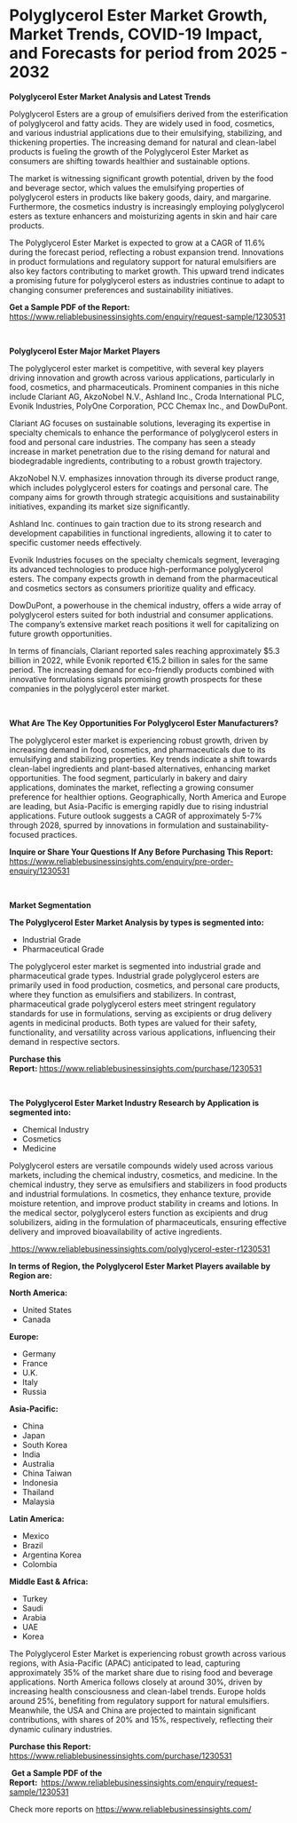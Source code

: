 <p><h1>Polyglycerol Ester Market Growth, Market Trends, COVID-19 Impact, and Forecasts for period from 2025 - 2032</h1></p><p><strong>Polyglycerol Ester Market Analysis and Latest Trends</strong></p>
<p><p>Polyglycerol Esters are a group of emulsifiers derived from the esterification of polyglycerol and fatty acids. They are widely used in food, cosmetics, and various industrial applications due to their emulsifying, stabilizing, and thickening properties. The increasing demand for natural and clean-label products is fueling the growth of the Polyglycerol Ester Market as consumers are shifting towards healthier and sustainable options. </p><p>The market is witnessing significant growth potential, driven by the food and beverage sector, which values the emulsifying properties of polyglycerol esters in products like bakery goods, dairy, and margarine. Furthermore, the cosmetics industry is increasingly employing polyglycerol esters as texture enhancers and moisturizing agents in skin and hair care products.</p><p>The Polyglycerol Ester Market is expected to grow at a CAGR of 11.6% during the forecast period, reflecting a robust expansion trend. Innovations in product formulations and regulatory support for natural emulsifiers are also key factors contributing to market growth. This upward trend indicates a promising future for polyglycerol esters as industries continue to adapt to changing consumer preferences and sustainability initiatives.</p></p>
<p><strong>Get a Sample PDF of the Report:&nbsp;</strong> <a href="https://www.reliablebusinessinsights.com/enquiry/request-sample/1230531?utm_campaign=2768&utm_medium=2&utm_source=Github&utm_content=ia&utm_term=01042025&utm_id=polyglycerol-ester">https://www.reliablebusinessinsights.com/enquiry/request-sample/1230531</a></p>
<p>&nbsp;</p>
<p><strong>Polyglycerol Ester Major Market Players</strong></p>
<p><p>The polyglycerol ester market is competitive, with several key players driving innovation and growth across various applications, particularly in food, cosmetics, and pharmaceuticals. Prominent companies in this niche include Clariant AG, AkzoNobel N.V., Ashland Inc., Croda International PLC, Evonik Industries, PolyOne Corporation, PCC Chemax Inc., and DowDuPont.</p><p>Clariant AG focuses on sustainable solutions, leveraging its expertise in specialty chemicals to enhance the performance of polyglycerol esters in food and personal care industries. The company has seen a steady increase in market penetration due to the rising demand for natural and biodegradable ingredients, contributing to a robust growth trajectory.</p><p>AkzoNobel N.V. emphasizes innovation through its diverse product range, which includes polyglycerol esters for coatings and personal care. The company aims for growth through strategic acquisitions and sustainability initiatives, expanding its market size significantly.</p><p>Ashland Inc. continues to gain traction due to its strong research and development capabilities in functional ingredients, allowing it to cater to specific customer needs effectively.</p><p>Evonik Industries focuses on the specialty chemicals segment, leveraging its advanced technologies to produce high-performance polyglycerol esters. The company expects growth in demand from the pharmaceutical and cosmetics sectors as consumers prioritize quality and efficacy.</p><p>DowDuPont, a powerhouse in the chemical industry, offers a wide array of polyglycerol esters suited for both industrial and consumer applications. The company’s extensive market reach positions it well for capitalizing on future growth opportunities.</p><p>In terms of financials, Clariant reported sales reaching approximately $5.3 billion in 2022, while Evonik reported €15.2 billion in sales for the same period. The increasing demand for eco-friendly products combined with innovative formulations signals promising growth prospects for these companies in the polyglycerol ester market.</p></p>
<p>&nbsp;</p>
<p><strong>What Are The Key Opportunities For Polyglycerol Ester Manufacturers?</strong></p>
<p><p>The polyglycerol ester market is experiencing robust growth, driven by increasing demand in food, cosmetics, and pharmaceuticals due to its emulsifying and stabilizing properties. Key trends indicate a shift towards clean-label ingredients and plant-based alternatives, enhancing market opportunities. The food segment, particularly in bakery and dairy applications, dominates the market, reflecting a growing consumer preference for healthier options. Geographically, North America and Europe are leading, but Asia-Pacific is emerging rapidly due to rising industrial applications. Future outlook suggests a CAGR of approximately 5-7% through 2028, spurred by innovations in formulation and sustainability-focused practices.</p></p>
<p><strong>Inquire or Share Your Questions If Any Before Purchasing This Report:</strong> <a href="https://www.reliablebusinessinsights.com/enquiry/pre-order-enquiry/1230531?utm_campaign=2768&utm_medium=2&utm_source=Github&utm_content=ia&utm_term=01042025&utm_id=polyglycerol-ester">https://www.reliablebusinessinsights.com/enquiry/pre-order-enquiry/1230531</a></p>
<p>&nbsp;</p>
<p><strong>Market Segmentation</strong></p>
<p><strong>The Polyglycerol Ester Market Analysis by types is segmented into:</strong></p>
<p><ul><li>Industrial Grade</li><li>Pharmaceutical Grade</li></ul></p>
<p><p>The polyglycerol ester market is segmented into industrial grade and pharmaceutical grade types. Industrial grade polyglycerol esters are primarily used in food production, cosmetics, and personal care products, where they function as emulsifiers and stabilizers. In contrast, pharmaceutical grade polyglycerol esters meet stringent regulatory standards for use in formulations, serving as excipients or drug delivery agents in medicinal products. Both types are valued for their safety, functionality, and versatility across various applications, influencing their demand in respective sectors.</p></p>
<p><strong>Purchase this Report:&nbsp;</strong><a href="https://www.reliablebusinessinsights.com/purchase/1230531?utm_campaign=2768&utm_medium=2&utm_source=Github&utm_content=ia&utm_term=01042025&utm_id=polyglycerol-ester">https://www.reliablebusinessinsights.com/purchase/1230531</a></p>
<p>&nbsp;</p>
<p><strong>The Polyglycerol Ester Market Industry Research by Application is segmented into:</strong></p>
<p><ul><li>Chemical Industry</li><li>Cosmetics</li><li>Medicine</li></ul></p>
<p><p>Polyglycerol esters are versatile compounds widely used across various markets, including the chemical industry, cosmetics, and medicine. In the chemical industry, they serve as emulsifiers and stabilizers in food products and industrial formulations. In cosmetics, they enhance texture, provide moisture retention, and improve product stability in creams and lotions. In the medical sector, polyglycerol esters function as excipients and drug solubilizers, aiding in the formulation of pharmaceuticals, ensuring effective delivery and improved bioavailability of active ingredients.</p></p>
<p><a href="https://www.reliablebusinessinsights.com/polyglycerol-ester-r1230531?utm_campaign=2768&utm_medium=2&utm_source=Github&utm_content=ia&utm_term=01042025&utm_id=polyglycerol-ester">&nbsp;https://www.reliablebusinessinsights.com/polyglycerol-ester-r1230531</a></p>
<p><strong>In terms of Region, the Polyglycerol Ester Market Players available by Region are:</strong></p>
<p>
    <p> <strong> North America: </strong>
        <ul>
            <li>United States</li>
            <li>Canada</li>
        </ul>
        </p> 
    <p> <strong> Europe: </strong>
        <ul>
            <li>Germany</li>
            <li>France</li>
            <li>U.K.</li>
            <li>Italy</li>
            <li>Russia</li>
        </ul>
        </p> 
    <p> <strong> Asia-Pacific: </strong>
        <ul>
            <li>China</li>
            <li>Japan</li>
            <li>South Korea</li>
            <li>India</li>
            <li>Australia</li>
            <li>China Taiwan</li>
            <li>Indonesia</li>
            <li>Thailand</li>
            <li>Malaysia</li>
        </ul>
        </p> 
    <p> <strong> Latin America: </strong>
        <ul>
            <li>Mexico</li>
            <li>Brazil</li>
            <li>Argentina Korea</li>
            <li>Colombia</li>
        </ul>
        </p> 
    <p> <strong> Middle East & Africa: </strong>
        <ul>
            <li>Turkey</li>
            <li>Saudi</li>
            <li>Arabia</li>
            <li>UAE</li>
            <li>Korea</li>
        </ul>
    </p>
    </p>
<p><p>The Polyglycerol Ester Market is experiencing robust growth across various regions, with Asia-Pacific (APAC) anticipated to lead, capturing approximately 35% of the market share due to rising food and beverage applications. North America follows closely at around 30%, driven by increasing health consciousness and clean-label trends. Europe holds around 25%, benefiting from regulatory support for natural emulsifiers. Meanwhile, the USA and China are projected to maintain significant contributions, with shares of 20% and 15%, respectively, reflecting their dynamic culinary industries.</p></p>
<p><strong>Purchase this Report: </strong><a href="https://www.reliablebusinessinsights.com/purchase/1230531?utm_campaign=2768&utm_medium=2&utm_source=Github&utm_content=ia&utm_term=01042025&utm_id=polyglycerol-ester">https://www.reliablebusinessinsights.com/purchase/1230531</a></p>
<p>&nbsp;<strong>Get a Sample PDF of the Report:&nbsp;&nbsp;</strong><a href="https://www.reliablebusinessinsights.com/enquiry/request-sample/1230531?utm_campaign=2768&utm_medium=2&utm_source=Github&utm_content=ia&utm_term=01042025&utm_id=polyglycerol-ester">https://www.reliablebusinessinsights.com/enquiry/request-sample/1230531</a></p>
<p><strong></strong></p>
<p>Check more reports on <a href="https://www.reliablebusinessinsights.com/?utm_campaign=2768&utm_medium=2&utm_source=Github&utm_content=ia&utm_term=01042025&utm_id=polyglycerol-ester">https://www.reliablebusinessinsights.com/</a></p>